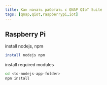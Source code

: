 ```yaml
---
title: Как начать работать с QNAP QIoT Suite
tags: [qnap,qiot,raspberrypi,iot]
---
```


## Raspberry Pi

install nodejs, npm
```bash
install nodejs npm
```

install required modules
```bash
cd <to-nodejs-app-folder>
npm install
```